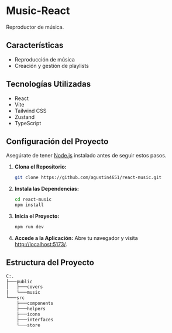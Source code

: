 # Music-React

Reproductor de música.

## Características

- Reproducción de música
- Creación y gestión de playlists

## Tecnologías Utilizadas

- React
- Vite
- Tailwind CSS
- Zustand
- TypeScript

## Configuración del Proyecto

Asegúrate de tener [Node.js](https://nodejs.org/) instalado antes de seguir estos pasos.

1. **Clona el Repositorio:**
   ```bash
   git clone https://github.com/agustin4651/react-music.git
   ```

2. **Instala las Dependencias:**
   ```bash
   cd react-music
   npm install
   ```

3. **Inicia el Proyecto:**
   ```bash
   npm run dev
   ```

4. **Accede a la Aplicación:**
   Abre tu navegador y visita [http://localhost:5173/](http://localhost:5173/).

## Estructura del Proyecto

```bash
C:.
├───public
│   ├───covers
│   └───music
└───src
    ├───components
    ├───helpers
    ├───icons
    ├───interfaces
    └───store
```